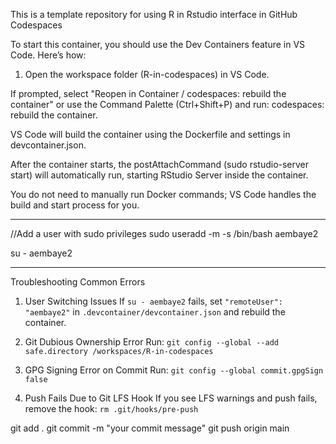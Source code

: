 This is a template repository for using R in Rstudio interface in GitHub Codespaces

To start this container, you should use the Dev Containers feature in VS Code. Here’s how:

1. Open the workspace folder (R-in-codespaces) in VS Code.

If prompted, select "Reopen in Container / codespaces: rebuild the container" or use the Command Palette (Ctrl+Shift+P) and run: codespaces: rebuild the container.

VS Code will build the container using the Dockerfile and settings in devcontainer.json.

After the container starts, the postAttachCommand (sudo rstudio-server start) will automatically run, starting RStudio Server inside the container.

 You do not need to manually run Docker commands; VS Code handles the build and start process for you.

 -------------------------------------------------------------------------------------------------------------------------------------
//Add a user with sudo privileges
sudo useradd -m -s /bin/bash aembaye2

su - aembaye2



 -------------------------------------------------------------------------------------------------------------------------------------
 Troubleshooting Common Errors

 1. User Switching Issues
If `su - aembaye2` fails, set `"remoteUser": "aembaye2"` in `.devcontainer/devcontainer.json` and rebuild the container.

 2. Git Dubious Ownership Error
Run: `git config --global --add safe.directory /workspaces/R-in-codespaces`

 3. GPG Signing Error on Commit
Run: `git config --global commit.gpgSign false`

 4. Push Fails Due to Git LFS Hook
If you see LFS warnings and push fails, remove the hook: `rm .git/hooks/pre-push`


git add .
git commit -m "your commit message"
git push origin main


